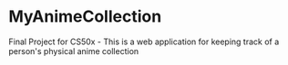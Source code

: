 # MyAnimeCollection
Final Project for CS50x - This is a web application for keeping track of a person's physical anime collection
